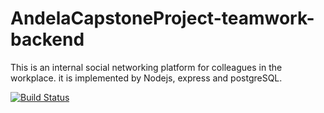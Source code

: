 # AndelaCapstoneProject-teamwork-backend
This is an internal social networking platform for colleagues in the workplace. it is implemented by Nodejs, express and postgreSQL.

[![Build Status](https://travis-ci.com/kwambokaB/AndelaCapstoneProject-teamwork-backend.svg?branch=master)](https://travis-ci.com/kwambokaB/AndelaCapstoneProject-teamwork-backend)
